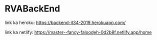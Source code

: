 # RVABackEnd

link ka heroku:
https://backend-it34-2019.herokuapp.com/

link ka netlify:
https://master--fancy-faloodeh-0d2b8f.netlify.app/home
